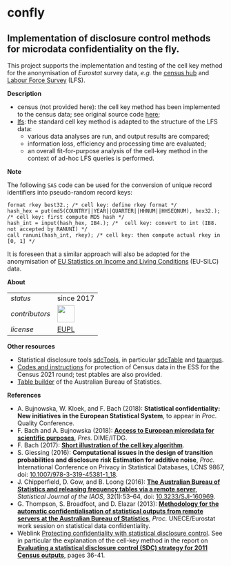 confly
======

Implementation of disclosure control methods for microdata confidentiality on the fly.
---


This project supports the implementation and testing of the cell key method for the anonymisation of _Eurostat_ survey data, _e.g._ the [census hub](http://ec.europa.eu/eurostat/web/population-and-housing-census/overview) and 
[Labour Force Survey](http://ec.europa.eu/eurostat/web/microdata/european-union-labour-force-survey) (LFS). 

**Description**

* census (not provided here): the cell key method has been implemented to the census data; see original source code [here](https://ec.europa.eu/eurostat/cros/content/3-random-noise-cell-key-method_en);
* [lfs](lfs): the standard cell key method is adapted to the structure of the LFS data:
  * various data analyses are  run, and output results are compared; 
  * information loss, efficiency and processing time are evaluated;
  * an overall fit-for-purpose analysis of the cell-key method in the context of ad-hoc LFS queries is performed.

**Note**

The following `SAS` code can be used for the conversion of unique record identifiers into pseudo-random record keys:

```sas
format rkey best32.; /* cell key: define rkey format */
hash_hex = put(md5(COUNTRY||YEAR||QUARTER||HHNUM||HHSEQNUM), hex32.); /* cell key: first compute MD5 hash */
hash_int = input(hash_hex, IB4.); /*  cell key: convert to int (IB8. not accepted by RANUNI) */
call ranuni(hash_int, rkey); /* cell key: then compute actual rkey in [0, 1] */
```

It is foreseen that a similar approach will also be adopted for the anonymisation of 
[EU Statistics on Income and Living Conditions](http://ec.europa.eu/eurostat/web/microdata/european-union-statistics-on-income-and-living-conditions) (EU-SILC) data.

**About**

<table align="center">
    <tr> <td align="left"><i>status</i></td> <td align="left">since 2017</b></td></tr> 
    <tr> <td align="left"><i>contributors</i></td> 
    <td align="left" valign="middle">
<a href="https://github.com/bachfab"><img src="https://github.com/bachfab.png" width="40"></a>
</td> </tr> 
    <tr> <td align="left"><i>license</i></td> <td align="left"><a href="https://joinup.ec.europa.eu/sites/default/files/eupl1.1.-licence-en_0.pdfEUPL">EUPL</a> </td> </tr> 
</table>

**<a name="resources"></a>Other resources**

* Statistical disclosure tools [sdcTools](https://github.com/sdcTools), in particular [sdcTable](https://github.com/sdcTools/sdcTable) 
and [tauargus](https://github.com/sdcTools/tauargus).
* [Codes and instructions](https://ec.europa.eu/eurostat/cros/content/testing-recommendations-codes-and-instructions_en) 
for protection of Census data in the ESS for the Census 2021 round; test ptables are also provided.
* [Table builder](http://www.abs.gov.au/websitedbs/censushome.nsf/home/tablebuilder) of the Australian Bureau of Statistics. 

**<a name="References"></a>References**

* A. Bujnowska,  W. Kloek, and F. Bach (2018): 
**Statistical confidentiality: New initiatives in the European Statistical System**, to appear in _Proc._ Quality Conference.
* F. Bach and A. Bujnowska (2018): [**Access to European microdata for scientific purposes**](https://ec.europa.eu/eurostat/cros/system/files/item_13_access_to_microdata-fb-final.pptx), _Pres._ DIME/ITDG.
* F. Bach (2017): [**Short illustration of the cell key algorithm**](https://ec.europa.eu/eurostat/cros/system/files/cell_key_algorithm.pptx).
* S. Giessing (2016): **Computational issues in the design of transition probabilities and disclosure risk Estimation for additive noise**, _Proc._ 
International Conference on Privacy in Statistical Databases, LCNS 9867, doi: [10.1007/978-3-319-45381-1_18](https://doi.org/10.1007/978-3-319-45381-1_18).
* J. Chipperfield, D. Gow, and B. Loong (2016):
[**The Australian Bureau of Statistics and releasing frequency tables via a remote server**](https://content.iospress.com/download/statistical-journal-of-the-iaos/sji969?id=statistical-journal-of-the-iaos%2Fsji969),
_Statistical Journal of the IAOS_, 32(1):53–64, doi: [10.3233/SJI-160969](https://doi.org/10.3233/SJI-160969).
* G. Thompson, S. Broadfoot, and D. Elazar (2013): 
[**Methodology for the automatic confidentialisation of statistical outputs from remote servers at the Australian Bureau of Statistics**](http://www.unece.org/fileadmin/DAM/stats/documents/ece/ces/ge.46/2013/Topic_1_ABS.pdf),
_Proc._ UNECE/Eurostat work session on statistical data confidentiality.
* Weblink [Protecting confidentiality with statistical disclosure control](https://www.ons.gov.uk/census/2011census/howourcensusworks/howwetookthe2011census/howweplannedfordatadelivery/protectingconfidentialitywithstatisticaldisclosurecontrol). See in particular the explanation of the cell-key method in the report on [**Evaluating a statistical disclosure control (SDC) strategy for 2011 Census outputs**](https://www.ons.gov.uk/file?uri=/census/2011census/howourcensusworks/howwetookthe2011census/howweplannedfordatadelivery/protectingconfidentialitywithstatisticaldisclosurecontrol/sdc-evaluation-for-2011-census-tabular-outputspublicfinal_tcm77-189751.pdf), pages 36-41.
